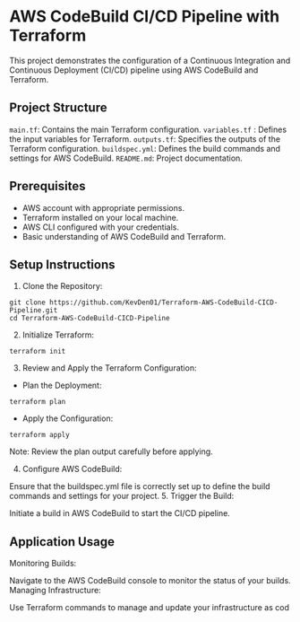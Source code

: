 # AWS CodeBuild CI/CD Pipeline with Terraform
This project demonstrates the configuration of a Continuous Integration and Continuous Deployment (CI/CD) pipeline using AWS CodeBuild and Terraform.

## Project Structure
 `main.tf`: Contains the main Terraform configuration.
 `variables.tf` : Defines the input variables for Terraform.
`outputs.tf`: Specifies the outputs of the Terraform configuration.
`buildspec.yml`: Defines the build commands and settings for AWS CodeBuild.
`README.md`: Project documentation.
## Prerequisites
 - AWS account with appropriate permissions.
 -  Terraform installed on your local machine.
 - AWS CLI configured with your credentials.
 - Basic understanding of AWS CodeBuild and Terraform.
## Setup Instructions
1. Clone the Repository:
```
git clone https://github.com/KevDen01/Terraform-AWS-CodeBuild-CICD-Pipeline.git
cd Terraform-AWS-CodeBuild-CICD-Pipeline
```
2. Initialize Terraform:
```
terraform init
```
3. Review and Apply the Terraform Configuration:

 * Plan the Deployment:
```
terraform plan
```
* Apply the Configuration:
```
terraform apply
``` 
Note: Review the plan output carefully before applying.

4. Configure AWS CodeBuild:

Ensure that the buildspec.yml file is correctly set up to define the build commands and settings for your project.
5. Trigger the Build:

Initiate a build in AWS CodeBuild to start the CI/CD pipeline.
## Application Usage
Monitoring Builds:

Navigate to the AWS CodeBuild console to monitor the status of your builds.
Managing Infrastructure:

Use Terraform commands to manage and update your infrastructure as cod
